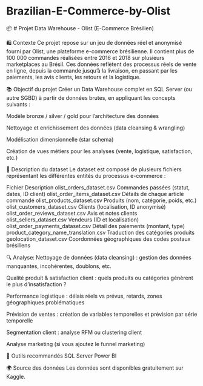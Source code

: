 # Brazilian-E-Commerce-by-Olist
📦 # Projet Data Warehouse - Olist (E-Commerce Brésilien)

🛍️ Contexte
Ce projet repose sur un jeu de données réel et anonymisé fourni par Olist, une plateforme e-commerce brésilienne. Il contient plus de 100 000 commandes réalisées entre 2016 et 2018 sur plusieurs marketplaces au Brésil. Ces données reflètent des processus réels de vente en ligne, depuis la commande jusqu’à la livraison, en passant par les paiements, les avis clients, les retours et la logistique.

📚 Objectif du projet
Créer un Data Warehouse complet en SQL Server (ou autre SGBD) à partir de données brutes, en appliquant les concepts suivants :

Modèle bronze / silver / gold pour l’architecture des données

Nettoyage et enrichissement des données (data cleansing & wrangling)

Modélisation dimensionnelle (star schema)

Création de vues métiers pour les analyses (vente, logistique, satisfaction, etc.)

🧾 Description du dataset
Le dataset est composé de plusieurs fichiers représentant les différentes entités du processus e-commerce :

Fichier	Description
olist_orders_dataset.csv	Commandes passées (statut, dates, ID client)
olist_order_items_dataset.csv	Détails de chaque article commandé
olist_products_dataset.csv	Produits (nom, catégorie, poids, etc.)
olist_customers_dataset.csv	Clients (localisation, ID anonymisé)
olist_order_reviews_dataset.csv	Avis et notes clients
olist_sellers_dataset.csv	Vendeurs (ID et localisation)
olist_order_payments_dataset.csv	Détail des paiements (montant, type)
product_category_name_translation.csv	Traduction des catégories produits
geolocation_dataset.csv	Coordonnées géographiques des codes postaux brésiliens

🔍 Analyse: 
Nettoyage de données (data cleansing) : gestion des données manquantes, incohérentes, doublons, etc.

Qualité produit & satisfaction client : quels produits ou catégories génèrent le plus d’insatisfaction ?

Performance logistique : délais réels vs prévus, retards, zones géographiques problématiques

Prévision de ventes : création de variables temporelles et prévision par série temporelle

Segmentation client : analyse RFM ou clustering client

Analyse marketing (si vous ajoutez le funnel marketing)

🧰 Outils recommandés
SQL Server 
Power BI 

🌍 Source des données
Les données sont disponibles gratuitement sur Kaggle.
